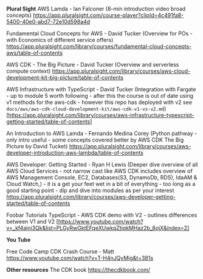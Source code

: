 __Plural Sight__
AWS Lamda - Ian Falconer
(8-min introduction video broad concepts)
https://app.pluralsight.com/course-player?clipId=4c491fa8-5400-40e0-abd7-72e10d598a4d

Fundamental Cloud Concepts for AWS - David Tucker
(Overview for POs - with Economics of different service offers)
https://app.pluralsight.com/library/courses/fundamental-cloud-concepts-aws/table-of-contents

AWS CDK - The Big Picture - David Tucker
(Overview and serverless compute context)
https://app.pluralsight.com/library/courses/aws-cloud-development-kit-big-picture/table-of-contents

AWS Infrastructure with TypeScript - David Tucker
(Integration with Fargate  - up to module 5 worth following - after this the course is out of date using v1 methods for the aws-cdk - however this repo has deployed with v2 see `docs/aws/aws-cdk-cloud-development-kit/aws-cdk-v1-vs-v2.md`)
[https://app.pluralsight.com/library/courses/aws-infrastructure-typescript-getting-started/table-of-contents]


An Introduction to AWS Lamda - Fernando Medina Corey 
(Python pathway - only intro useful - some concepts covered better by AWS CDK The Big Picture by David Tucket)
https://app.pluralsight.com/library/courses/aws-developer-introduction-aws-lambda/table-of-contents


AWS Developer: Getting Started - Ryan H Lewis
(Deeper dive overview of all AWS Cloud Services - not narrow cast like AWS CDK includes overview of AWS Management Console, EC2, Databases(S3, DynamoDb, RDS), IdaAM & Cloud Watch,) - it is a get your feet wet in a bit of everything - too long as a good starting point - dip and dive into modules as per your interest
https://app.pluralsight.com/library/courses/aws-developer-getting-started/table-of-contents


Foobar Tutorials
TypeScript - AWS CDK demo with V2 - outlines differences between V1 and V2
[https://www.youtube.com/watch?v=_kf4ajni3Qk&list=PLGyRwGktEFqeXUwkqZtiqkMHaz2b_8ojX&index=2]


__You Tube__

Free Code Camp CDK Crash Course - Matt
https://www.youtube.com/watch?v=T-H4nJQyMig&t=381s


__Other resources__
The CDK book
https://thecdkbook.com/